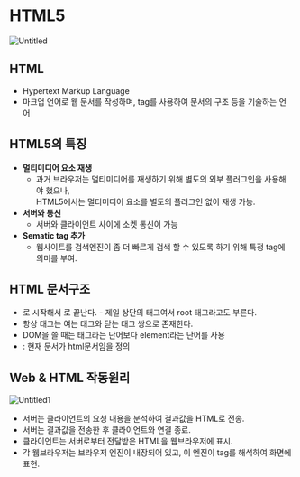 # HTML5


![Untitled](https://user-images.githubusercontent.com/67090601/131507793-ac74e829-c764-42b3-9799-7f9c76629bc2.png)


## HTML


- Hypertext Markup Language
- 마크업 언어로 웹 문서를 작성하며, tag를 사용하여 문서의 구조 등을 기술하는 언어

## HTML5의 특징


- **멀티미디어 요소 재생**
    - 과거 브라우저는 멀티미디어를 재생하기 위해 별도의 외부 플러그인을 사용해야 했으나, <br> HTML5에서는 멀티미디어 요소를 별도의 플러그인 없이 재생 가능.
- **서버와 통신**
    - 서버와 클라이언트 사이에 소켓 통신이 가능
- **Sematic tag 추가**
    - 웹사이트를 검색엔진이 좀 더 빠르게 검색 할 수 있도록 하기 위해 특정 tag에 의미를 부여.

## HTML 문서구조

- <html>로 시작해서 </html>로 끝난다.
    - 제일 상단의 태그여서 root 태그라고도 부른다.
- 항상 태그는 여는 태그와 닫는 태그 쌍으로 존재한다.
- DOM을 쓸 때는 태그라는 단어보다 element라는 단어를 사용
- <!DOCTYPE html> : 현재 문서가  html문서임을 정의

## Web & HTML 작동원리

![Untitled1](https://user-images.githubusercontent.com/67090601/131507993-2fa5989f-e205-4def-9641-716da4aea392.png)

- 서버는 클라이언트의 요청 내용을 분석하여 결과값을 HTML로 전송.
- 서버는 결과값을 전송한 후 클라이언트와 연결 종료.
- 클라이언트는 서버로부터 전달받은 HTML을 웹브라우저에 표시.
- 각 웹브라우저는 브라우저 엔진이 내장되어 있고, 이 엔진이 tag를 해석하여 화면에 표현.
